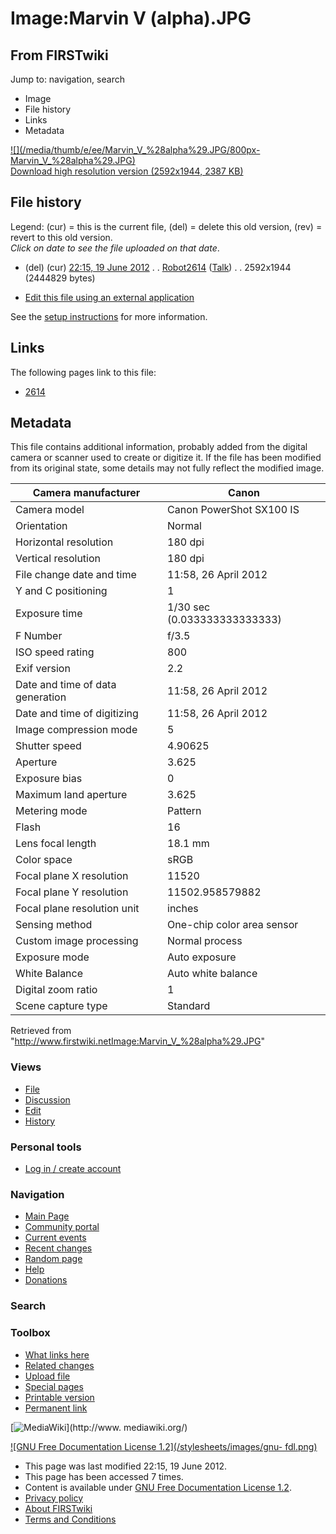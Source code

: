 # Image:Marvin V (alpha).JPG

## From FIRSTwiki

Jump to: navigation, search

- Image
- File history
- Links
- Metadata

[![](/media/thumb/e/ee/Marvin_V_%28alpha%29.JPG/800px-
Marvin_V_%28alpha%29.JPG)](/media/e/ee/Marvin_V_%28alpha%29.JPG)<br>
[Download high resolution version (2592x1944, 2387 KB)](/media/e/ee/Marvin_V_%28alpha%29.JPG)

## File history

Legend: (cur) = this is the current file, (del) = delete this old version, (rev) = revert to this old version.<br>
_Click on date to see the file uploaded on that date_.

- (del) (cur) [22:15, 19 June 2012](/media/e/ee/Marvin_V_%28alpha%29.JPG "/media/e/ee/Marvin V \(alpha\).JPG") . . [Robot2614](/index.php?title=User:Robot2614&action=edit "User:Robot2614") ([Talk](User_talk:Robot2614 "User talk:Robot2614")) . . 2592x1944 (2444829 bytes)

- [Edit this file using an external application](/index.php?title=Image:Marvin_V_%28alpha%29.JPG&action=edit&externaledit=true&mode=file "Image:Marvin V \(alpha\).JPG")

See the [setup instructions](http://meta.wikimedia.org/wiki/Help:External_editors "http://meta.wikimedia.org/wiki/Help:External_editors") for more information.

## Links

The following pages link to this file:

- [2614](2614 "2614")

## Metadata

This file contains additional information, probably added from the digital camera or scanner used to create or digitize it. If the file has been modified from its original state, some details may not fully reflect the modified image.

Camera manufacturer              | Canon
-------------------------------- | ----------------------------
Camera model                     | Canon PowerShot SX100 IS
Orientation                      | Normal
Horizontal resolution            | 180 dpi
Vertical resolution              | 180 dpi
File change date and time        | 11:58, 26 April 2012
Y and C positioning              | 1
Exposure time                    | 1/30 sec (0.033333333333333)
F Number                         | f/3.5
ISO speed rating                 | 800
Exif version                     | 2.2
Date and time of data generation | 11:58, 26 April 2012
Date and time of digitizing      | 11:58, 26 April 2012
Image compression mode           | 5
Shutter speed                    | 4.90625
Aperture                         | 3.625
Exposure bias                    | 0
Maximum land aperture            | 3.625
Metering mode                    | Pattern
Flash                            | 16
Lens focal length                | 18.1 mm
Color space                      | sRGB
Focal plane X resolution         | 11520
Focal plane Y resolution         | 11502.958579882
Focal plane resolution unit      | inches
Sensing method                   | One-chip color area sensor
Custom image processing          | Normal process
Exposure mode                    | Auto exposure
White Balance                    | Auto white balance
Digital zoom ratio               | 1
Scene capture type               | Standard

Retrieved from "<http://www.firstwiki.netImage:Marvin_V_%28alpha%29.JPG>"

### Views

- [File](Image:Marvin_V_%28alpha%29.JPG)
- [Discussion](/index.php?title=Image_talk:Marvin_V_%28alpha%29.JPG&action=edit)
- [Edit](/index.php?title=Image:Marvin_V_%28alpha%29.JPG&action=edit)
- [History](/index.php?title=Image:Marvin_V_%28alpha%29.JPG&action=history)

### Personal tools

- [Log in / create account](/index.php?title=Special:Userlogin&returnto=Image:Marvin_V_\(alpha\).JPG)

[](Main_Page "Main Page")

### Navigation

- [Main Page](Main_Page)
- [Community portal](FIRSTwiki:Community_portal)
- [Current events](Current_events)
- [Recent changes](Special:Recentchanges)
- [Random page](Special:Random)
- [Help](FIRSTwiki:Help)
- [Donations](FIRSTwiki:Site_support)

### Search

### Toolbox

- [What links here](Special:Whatlinkshere/Image:Marvin_V_%28alpha%29.JPG)
- [Related changes](Special:Recentchangeslinked/Image:Marvin_V_%28alpha%29.JPG)
- [Upload file](Special:Upload)
- [Special pages](Special:Specialpages)
- [Printable version](/index.php?title=Image:Marvin_V_%28alpha%29.JPG&printable=yes)
- [Permanent link](/index.php?title=Image:Marvin_V_%28alpha%29.JPG&oldid=154025)

[![MediaWiki](/skins/common/images/poweredby_mediawiki_88x31.png)](http://www.
mediawiki.org/)

[![GNU Free Documentation License 1.2](/stylesheets/images/gnu-
fdl.png)](http://www.gnu.org/copyleft/fdl.html)

- This page was last modified 22:15, 19 June 2012.
- This page has been accessed 7 times.
- Content is available under [GNU Free Documentation License 1.2](http://www.gnu.org/copyleft/fdl.html "http://www.gnu.org/copyleft/fdl.html").
- [Privacy policy](FIRSTwiki:Privacy_policy "FIRSTwiki:Privacy policy")
- [About FIRSTwiki](FIRSTwiki:About "FIRSTwiki:About")
- [Terms and Conditions](FIRSTwiki:Terms_and_conditions "FIRSTwiki:Terms and conditions")
